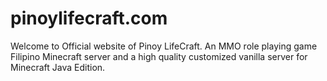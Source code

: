 # pinoylifecraft.com
Welcome to Official website of Pinoy LifeCraft. An MMO role playing game Filipino Minecraft server and a high quality customized vanilla server for Minecraft Java Edition.
